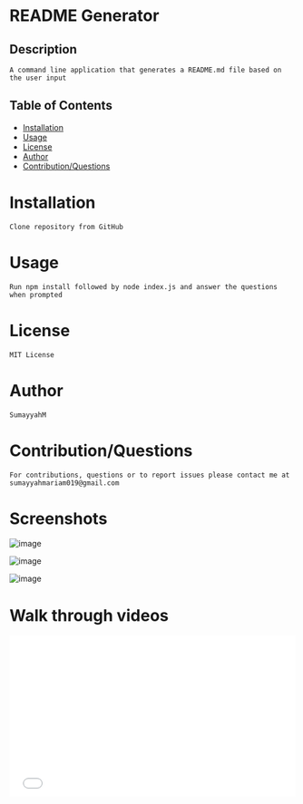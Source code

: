 # README Generator
  
  ## Description
    A command line application that generates a README.md file based on the user input
  
  
  ## Table of Contents
   * [Installation](#Installation)
   * [Usage](#usage)
   * [License](#license)
   * [Author](#author)
   * [Contribution/Questions](#contribution/questions)
    
  # Installation
    Clone repository from GitHub
  
  # Usage
    Run npm install followed by node index.js and answer the questions when prompted
  
  # License
    MIT License
  
  # Author
    SumayyahM
  
  # Contribution/Questions
    For contributions, questions or to report issues please contact me at sumayyahmariam019@gmail.com
    
  # Screenshots
  
  ![image](https://user-images.githubusercontent.com/66535567/92773688-7005e300-f362-11ea-8974-ecf981a627c9.png)
  
  ![image](https://user-images.githubusercontent.com/66535567/92773838-91ff6580-f362-11ea-9af9-ea72f1be7ccc.png)

  ![image](https://user-images.githubusercontent.com/66535567/92774076-beb37d00-f362-11ea-9804-d3589ddbdd10.png)  
  
  # Walk through videos
  
<div style='position:relative;padding-bottom:56.313%;'><iframe src="//gifs.com/embed/readme-XLWYXl" frameborder="0" scrolling="no" width="792" height="446" style="backface-visibility: hidden; transform: scale(1); position: absolute; height: 100%; width: 100%;"></iframe></div>
  
  
    
